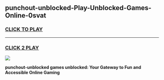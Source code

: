 
## punchout-unblocked-Play-Unblocked-Games-Online-0svat
<h3>
<a href="https://premium76.site?title=punchout-unblocked&ref=25A">CLICK TO PLAY</a></h3>
<hr>

<h3>
<a href="https://premium76.site?title=punchout-unblocked&ref=25A">CLICK 2 PLAY</a>
  
</h3>

<a href="https://premium76.site?title=punchout-unblocked&ref=25A"><img src="https://clearcache.store/games.png"></a>


**punchout-unblocked games unblocked: Your Gateway to Fun and Accessible Online Gaming**
